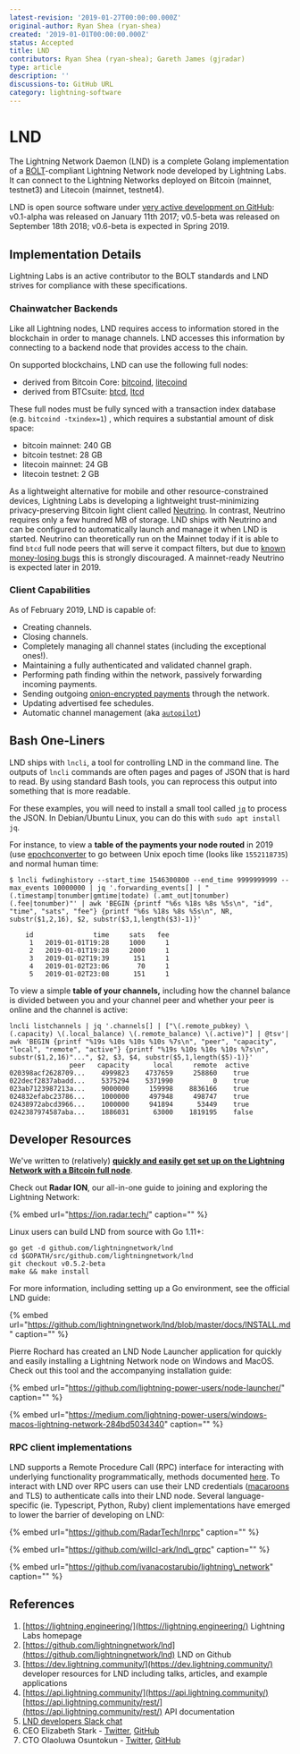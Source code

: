 ```yaml
---
latest-revision: '2019-01-27T00:00:00.000Z'
original-author: Ryan Shea (ryan-shea)
created: '2019-01-01T00:00:00.000Z'
status: Accepted
title: LND
contributors: Ryan Shea (ryan-shea); Gareth James (gjradar)
type: article
description: ''
discussions-to: GitHub URL
category: lightning-software
---
```


# LND

The Lightning Network Daemon \(LND\) is a complete Golang implementation of a [BOLT](../../lightning-technology/lightning/basics-of-lightning-technology-bolt.md)-compliant Lightning Network node developed by Lightning Labs. It can connect to the Lightning Networks deployed on Bitcoin \(mainnet, testnet3\) and Litecoin \(mainnet, testnet4\).

LND is open source software under [very active development on GitHub](https://github.com/lightningnetwork/lnd/projects/1): v0.1-alpha was released on January 11th 2017; v0.5-beta was released on September 18th 2018; v0.6-beta is expected in Spring 2019.

## Implementation Details

Lightning Labs is an active contributor to the BOLT standards and LND strives for compliance with these specifications.

### Chainwatcher Backends

Like all Lightning nodes, LND requires access to information stored in the blockchain in order to manage channels. LND accesses this information by connecting to a backend node that provides access to the chain.

On supported blockchains, LND can use the following full nodes:

* derived from Bitcoin Core: [bitcoind](https://github.com/bitcoin/bitcoin), [litecoind](https://github.com/litecoin-project/litecoin)
* derived from BTCsuite: [btcd](https://github.com/btcsuite/btcd), [ltcd](https://github.com/ltcsuite/ltcd)

These full nodes must be fully synced with a transaction index database \(e.g. `bitcoind -txindex=1`\) , which requires a substantial amount of disk space:

* bitcoin mainnet: 240 GB
* bitcoin testnet: 28 GB
* litecoin mainnet:  24 GB
* litecoin testnet: 2 GB

As a lightweight alternative for mobile and other resource-constrained devices, Lightning Labs is developing a lightweight trust-minimizing privacy-preserving Bitcoin light client called [Neutrino](https://github.com/lightninglabs/neutrino). In contrast, Neutrino requires only a few hundred MB of storage. LND ships with Neutrino and can be configured to automatically launch and manage it when LND is started. Neutrino can theoretically run on the Mainnet today if it is able to find `btcd` full node peers that will serve it compact filters, but due to [known money-losing bugs](https://github.com/lightninglabs/neutrino/issues) this is strongly discouraged. A mainnet-ready Neutrino is expected later in 2019.

### Client Capabilities

As of February 2019, LND is capable of:

* Creating channels.
* Closing channels.
* Completely managing all channel states \(including the exceptional ones!\).
* Maintaining a fully authenticated and validated channel graph.
* Performing path finding within the network, passively forwarding incoming payments.
* Sending outgoing [onion-encrypted payments](https://github.com/lightningnetwork/lightning-onion) through the network.
* Updating advertised fee schedules.
* Automatic channel management \(aka [`autopilot`](https://github.com/lightningnetwork/lnd/tree/master/autopilot)\)

## Bash One-Liners

LND ships with `lncli`, a tool for controlling LND in the command line. The outputs of `lncli` commands are often pages and pages of JSON that is hard to read. By using standard Bash tools, you can reprocess this output into something that is more readable.

For these examples, you will need to install a small tool called [`jq`](https://stedolan.github.io/jq/) to process the JSON. In Debian/Ubuntu Linux, you can do this with `sudo apt install jq`.

For instance, to view a **table of the payments your node routed** in 2019 \(use [epochconverter](https://www.epochconverter.com/) to go between Unix epoch time \(looks like `1552118735`\) and normal human time:

```text
$ lncli fwdinghistory --start_time 1546300800 --end_time 9999999999 --max_events 10000000 | jq '.forwarding_events[] | "(.timestamp|tonumber|gmtime|todate) (.amt_out|tonumber) (.fee|tonumber)"' | awk 'BEGIN {printf "%6s %18s %8s %5s\n", "id", "time", "sats", "fee"} {printf "%6s %18s %8s %5s\n", NR, substr($1,2,16), $2, substr($3,1,length($3)-1)}'

    id               time     sats   fee
     1   2019-01-01T19:28     1000     1
     2   2019-01-01T19:28     2000     1
     3   2019-01-02T19:39      151     1
     4   2019-01-02T23:06       70     1
     5   2019-01-02T23:08      151     1
```

To view a simple **table of your channels,** including how the channel balance is divided between you and your channel peer and whether your peer is online and the channel is active:

```text
lncli listchannels | jq '.channels[] | ["\(.remote_pubkey) \(.capacity) \(.local_balance) \(.remote_balance) \(.active)"] | @tsv'| awk 'BEGIN {printf "%19s %10s %10s %10s %7s\n", "peer", "capacity", "local", "remote", "active"} {printf "%19s %10s %10s %10s %7s\n", substr($1,2,16)"...", $2, $3, $4, substr($5,1,length($5)-1)}'
               peer   capacity      local     remote  active
020398acf2628709...    4999823    4737659     258860    true
022decf2837abadd...    5375294    5371990          0    true
023ab7123987213a...    9000000     159998    8836166    true
024832efabc23786...    1000000     497948     498747    true
02438972abcd3966...    1000000     941894      53449    true
0242387974587aba...    1886031      63000    1819195    false
```

## Developer Resources

We've written to \(relatively\) [**quickly and easily get set up on the Lightning Network with a Bitcoin full node**](lighting-at-home.md).

Check out **Radar ION**, our all-in-one guide to joining and exploring the Lightning Network:

{% embed url="https://ion.radar.tech/" caption="" %}

Linux users can build LND from source with Go 1.11+:

```text
go get -d github.com/lightningnetwork/lnd
cd $GOPATH/src/github.com/lightningnetwork/lnd
git checkout v0.5.2-beta
make && make install
```

For more information, including setting up a Go environment, see the official LND guide:

{% embed url="https://github.com/lightningnetwork/lnd/blob/master/docs/INSTALL.md" caption="" %}

Pierre Rochard has created an LND Node Launcher application for quickly and easily installing a Lightning Network node on Windows and MacOS. Check out this tool and the accompanying installation guide:

{% embed url="https://github.com/lightning-power-users/node-launcher/" caption="" %}

{% embed url="https://medium.com/lightning-power-users/windows-macos-lightning-network-284bd5034340" caption="" %}

### RPC client implementations

LND supports a Remote Procedure Call \(RPC\) interface for interacting with underlying functionality programmatically, methods documented [here](https://api.lightning.community). To interact with LND over RPC users can use their LND credentials \([macaroons](https://github.com/RadarTech/ionwiki/tree/88897b37c10cc3f027e7254bb86cb82cdf64e8ab/tutorials/nodes/tech/research/macaroons.md) and TLS\) to authenticate calls into their LND node. Several language-specific \(ie. Typescript, Python, Ruby\) client implementations have emerged to lower the barrier of developing on LND:

{% embed url="https://github.com/RadarTech/lnrpc" caption="" %}

{% embed url="https://github.com/willcl-ark/lnd\_grpc" caption="" %}

{% embed url="https://github.com/ivanacostarubio/lightning\_network" caption="" %}

## References

1. [https://lightning.engineering/](https://lightning.engineering/) Lightning Labs homepage
2. [https://github.com/lightningnetwork/lnd](https://github.com/lightningnetwork/lnd) LND on Github
3. [https://dev.lightning.community/](https://dev.lightning.community/) developer resources for LND including talks, articles, and example applications
4. [https://api.lightning.community/](https://api.lightning.community/) [https://api.lightning.community/rest/](https://api.lightning.community/rest/) API documentation
5. [LND developers Slack chat](https://lightningcommunity.slack.com/join/shared_invite/enQtMzQ0OTQyNjE5NjU1LWRiMGNmOTZiNzU0MTVmYzc1ZGFkZTUyNzUwOGJjMjYwNWRkNWQzZWE3MTkwZjdjZGE5ZGNiNGVkMzI2MDU4ZTE)
6. CEO Elizabeth Stark - [Twitter](https://twitter.com/starkness), [GitHub](https://github.com/starkness)
7. CTO Olaoluwa Osuntokun - [Twitter](https://twitter.com/roasbeef), [GitHub](https://github.com/roasbeef)


